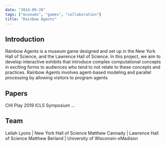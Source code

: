 ```yaml
---
date: "2014-09-28"
tags: ["museums", "games", "collaboration"]
title: "Rainbow Agents"
---
```



## Introduction

Rainbow Agents is a museum game designed and set up in the New York Hall of Science, and the Lawrence Hall of Science. In this project, we aim to develop interactive exhibits that introduce complex computational concepts in exciting forms to audiences who tend to not relate to these concepts and practices.
Rainbow Agents involves agent-based modeling and parallel processing by allowing visitors to program agents 


## Papers

CHI Play 2019
ICLS Symposium
...

## Team

Leilah Lyons     | New York Hall of Science
Matthew Cannady  | Lawrence Hall of Science
Matthew Berland  | University of Wisconsin-xMadison 

